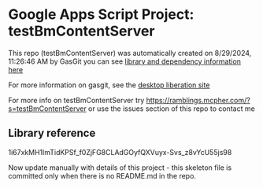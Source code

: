 # Google Apps Script Project: testBmContentServer
This repo (testBmContentServer) was automatically created on 8/29/2024, 11:26:46 AM by GasGit
you can see [library and dependency information here](dependencies.md)

For more information on gasgit, see the [desktop liberation site](https://ramblings.mcpher.com/drive-sdk-and-github/migrategasgit/ "desktop liberation")

For more info on testBmContentServer try https://ramblings.mcpher.com/?s=testBmContentServer or use the issues section of this repo to contact me
## Library reference
1i67xkMH1lmTidKPSf_f0ZjFG8CLAdGOyfQXVuyx-Svs_z8vYcU55js98

Now update manually with details of this project - this skeleton file is committed only when there is no README.md in the repo.